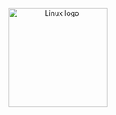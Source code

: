 <p align="center">
  <a href="https://hub.docker.com/r/anthares101/get-ip-bot">
    <img src="https://upload.wikimedia.org/wikipedia/commons/8/82/Telegram_logo.svg" alt="Linux logo" title="Tux" width="200"/>
  </a>
</p>
